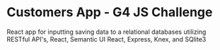 # Customers App - G4 JS Challenge
React app for inputting saving data to a relational databases utilizing RESTful API's, React, Semantic UI React, Express, Knex, and SQlite3